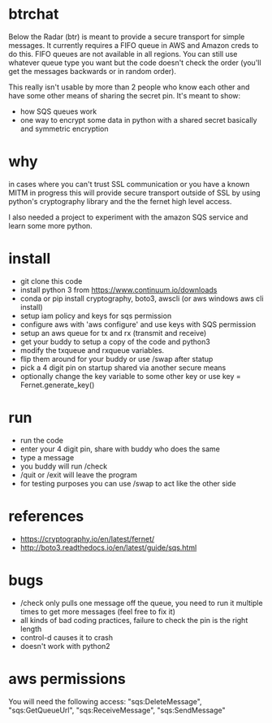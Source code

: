 # btrchat
Below the Radar (btr) is meant to provide a secure transport for simple messages.
It currently requires a FIFO queue in AWS and Amazon creds to do this.
FIFO queues are not available in all regions.  You can still use whatever queue type you want
but the code doesn't check the order (you'll get the messages backwards or in random order).

This really isn't usable by more than 2 people who know each other and have some other means of
sharing the secret pin.  It's meant to show:
* how SQS queues work
* one way to encrypt some data in python with a shared secret basically and symmetric encryption

# why
in cases where you can't trust SSL communication or you have a known MITM in progress
this will provide secure transport outside of SSL by using python's cryptography library and the 
the fernet high level access.

I also needed a project to experiment with the amazon SQS service and learn some more python.

# install
* git clone this code
* install python 3 from https://www.continuum.io/downloads
* conda or pip install cryptography, boto3, awscli (or aws windows aws cli install)
* setup iam policy and keys for sqs permission
* configure aws with 'aws configure' and use keys with SQS permission
* setup an aws queue for tx and rx (transmit and receive)
* get your buddy to setup a copy of the code and python3
* modify the txqueue and rxqueue variables. 
* flip them around for your buddy or use /swap after statup
* pick a 4 digit pin on startup shared via another secure means
* optionally change the key variable to some other key or use key = Fernet.generate_key() 

# run
* run the code
* enter your 4 digit pin, share with buddy who does the same
* type a message
* you buddy will run /check
* /quit or /exit will leave the program
* for testing purposes you can use /swap to act like the other side

# references
* https://cryptography.io/en/latest/fernet/
* http://boto3.readthedocs.io/en/latest/guide/sqs.html

# bugs
* /check only pulls one message off the queue, you need to run it multiple times to get more messages (feel free to fix it)
* all kinds of bad coding practices, failure to check the pin is the right length
* control-d causes it to crash
* doesn't work with python2

# aws permissions
You will need the following access:
    "sqs:DeleteMessage",
    "sqs:GetQueueUrl",
    "sqs:ReceiveMessage",
    "sqs:SendMessage"
